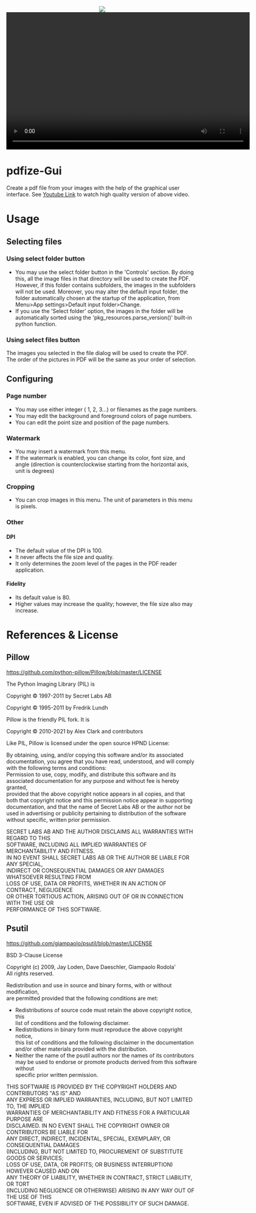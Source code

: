 <p align="center">
<img src="https://user-images.githubusercontent.com/87245315/132034593-94d3d193-749e-4d62-b7f5-8f9f2a29426e.png"> </img>
<video controls autoplay width="640" height="360" align="center" src="https://user-images.githubusercontent.com/87245315/132074898-44aa7676-0abf-4c87-b88a-8fcab1a3a1db.mp4" type="video/mp4"> </video> 
</p>


# pdfize-Gui

Create a pdf file from your images with the help of the graphical user interface. See [Youtube Link](https://www.youtube.com/watch?v=gmUfnPFoIhc) to watch high quality version of above video.

# Usage
## Selecting files
### Using select folder button
- You may use the select folder button in the 'Controls' section. By doing this, all the image files in that directory will be used to create the PDF. However, if this folder contains subfolders, the images in the subfolders will not be used. Moreover, you may alter the default input folder, the folder automatically chosen at the startup of the application, from Menu>App settings>Default input folder>Change.
- If you use the 'Select folder' option, the images in the folder will be automatically sorted using the 'pkg_resources.parse_version()' built-in python function.
### Using select files button
The images you selected in the file dialog will be used to create the PDF. The order of the pictures in PDF will be the same as your order of selection.
## Configuring
### Page number
- You may use either integer ( 1, 2, 3...) or filenames as the page numbers.
- You may edit the background and foreground colors of page numbers.
- You can edit the point size and position of the page numbers.
### Watermark
- You may insert a watermark from this menu.
- If the watermark is enabled, you can change its color, font size, and angle (direction is counterclockwise starting from the horizontal axis, unit is degrees)
### Cropping
- You can crop images in this menu. The unit of parameters in this menu is pixels.
### Other
#### DPI
- The default value of the DPI is 100. 
- It never affects the file size and quality.
- It only determines the zoom level of the pages in the PDF reader application.
#### Fidelity
- Its default value is 80.
- Higher values may increase the quality; however, the file size also may increase.


# References & License
## Pillow
https://github.com/python-pillow/Pillow/blob/master/LICENSE

The Python Imaging Library (PIL) is	 
  
 Copyright © 1997-2011 by Secret Labs AB	 
  
 Copyright © 1995-2011 by Fredrik Lundh	 
    
Pillow is the friendly PIL fork. It is	 
  
 	 
Copyright © 2010-2021 by Alex Clark and contributors	 
  
 	 
Like PIL, Pillow is licensed under the open source HPND License:	 
  
By obtaining, using, and/or copying this software and/or its associated	 
documentation, you agree that you have read, understood, and will comply	 
with the following terms and conditions:	  
Permission to use, copy, modify, and distribute this software and its	 
associated documentation for any purpose and without fee is hereby granted,	 
provided that the above copyright notice appears in all copies, and that	 
both that copyright notice and this permission notice appear in supporting	 
documentation, and that the name of Secret Labs AB or the author not be	 
used in advertising or publicity pertaining to distribution of the software	 
without specific, written prior permission.	 
  
SECRET LABS AB AND THE AUTHOR DISCLAIMS ALL WARRANTIES WITH REGARD TO THIS	 
SOFTWARE, INCLUDING ALL IMPLIED WARRANTIES OF MERCHANTABILITY AND FITNESS.	 
IN NO EVENT SHALL SECRET LABS AB OR THE AUTHOR BE LIABLE FOR ANY SPECIAL,	 
INDIRECT OR CONSEQUENTIAL DAMAGES OR ANY DAMAGES WHATSOEVER RESULTING FROM	 
LOSS OF USE, DATA OR PROFITS, WHETHER IN AN ACTION OF CONTRACT, NEGLIGENCE	  
OR OTHER TORTIOUS ACTION, ARISING OUT OF OR IN CONNECTION WITH THE USE OR	 
PERFORMANCE OF THIS SOFTWARE.

## Psutil
https://github.com/giampaolo/psutil/blob/master/LICENSE

BSD 3-Clause License	 
  
Copyright (c) 2009, Jay Loden, Dave Daeschler, Giampaolo Rodola'	 
All rights reserved.	 
  
Redistribution and use in source and binary forms, with or without modification,	 
are permitted provided that the following conditions are met:	 
 * Redistributions of source code must retain the above copyright notice, this	 
 list of conditions and the following disclaimer.	 
 * Redistributions in binary form must reproduce the above copyright notice,	 
 this list of conditions and the following disclaimer in the documentation	 
 and/or other materials provided with the distribution.	 
 * Neither the name of the psutil authors nor the names of its contributors	 
 may be used to endorse or promote products derived from this software without	 
 specific prior written permission.	 
 
THIS SOFTWARE IS PROVIDED BY THE COPYRIGHT HOLDERS AND CONTRIBUTORS "AS IS" AND	 
ANY EXPRESS OR IMPLIED WARRANTIES, INCLUDING, BUT NOT LIMITED TO, THE IMPLIED	 
WARRANTIES OF MERCHANTABILITY AND FITNESS FOR A PARTICULAR PURPOSE ARE	 
DISCLAIMED. IN NO EVENT SHALL THE COPYRIGHT OWNER OR CONTRIBUTORS BE LIABLE FOR	 
ANY DIRECT, INDIRECT, INCIDENTAL, SPECIAL, EXEMPLARY, OR CONSEQUENTIAL DAMAGES	 
(INCLUDING, BUT NOT LIMITED TO, PROCUREMENT OF SUBSTITUTE GOODS OR SERVICES;	 
LOSS OF USE, DATA, OR PROFITS; OR BUSINESS INTERRUPTION) HOWEVER CAUSED AND ON	 
ANY THEORY OF LIABILITY, WHETHER IN CONTRACT, STRICT LIABILITY, OR TORT	 
(INCLUDING NEGLIGENCE OR OTHERWISE) ARISING IN ANY WAY OUT OF THE USE OF THIS	 
SOFTWARE, EVEN IF ADVISED OF THE POSSIBILITY OF SUCH DAMAGE.
